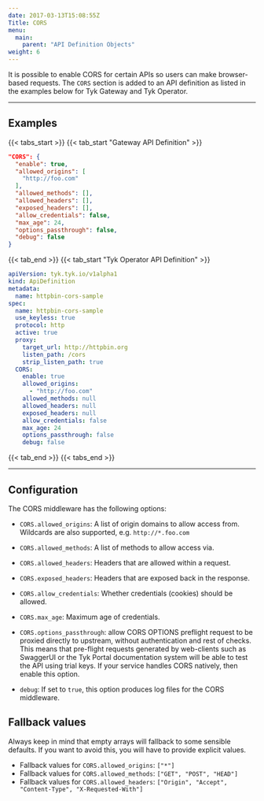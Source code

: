 ```yaml
---
date: 2017-03-13T15:08:55Z
Title: CORS
menu:
  main:
    parent: "API Definition Objects"
weight: 6
---
```



It is possible to enable CORS for certain APIs so users can make browser-based requests. The `CORS` section is added to an API definition as listed in the examples below for Tyk Gateway and Tyk Operator.

---

## Examples

{{< tabs_start >}}
{{< tab_start "Gateway API Definition" >}}
```json
"CORS": {
  "enable": true,
  "allowed_origins": [
    "http://foo.com"
  ],
  "allowed_methods": [],
  "allowed_headers": [],
  "exposed_headers": [],
  "allow_credentials": false,
  "max_age": 24,
  "options_passthrough": false,
  "debug": false
}
```
{{< tab_end >}}
{{< tab_start "Tyk Operator API Definition" >}}
```yaml {linenos=true, linenostart=1, hl_lines=["14-24"]}
apiVersion: tyk.tyk.io/v1alpha1
kind: ApiDefinition
metadata:
  name: httpbin-cors-sample
spec:
  name: httpbin-cors-sample
  use_keyless: true
  protocol: http
  active: true
  proxy:
    target_url: http://httpbin.org
    listen_path: /cors
    strip_listen_path: true
  CORS:
    enable: true
    allowed_origins:
      - "http://foo.com"
    allowed_methods: null
    allowed_headers: null
    exposed_headers: null
    allow_credentials: false
    max_age: 24
    options_passthrough: false
    debug: false
```
{{< tab_end >}}
{{< tabs_end >}}

---

## Configuration

The CORS middleware has the following options:

* `CORS.allowed_origins`: A list of origin domains to allow access from. Wildcards are also supported, e.g. `http://*.foo.com`

* `CORS.allowed_methods`: A list of methods to allow access via.

* `CORS.allowed_headers`: Headers that are allowed within a request.

* `CORS.exposed_headers`: Headers that are exposed back in the response.

* `CORS.allow_credentials`: Whether credentials (cookies) should be allowed.

* `CORS.max_age`: Maximum age of credentials.

* `CORS.options_passthrough`: allow CORS OPTIONS preflight request to be proxied directly to upstream, without authentication and rest of checks. This means that pre-flight requests generated by web-clients such as SwaggerUI or 
the Tyk Portal documentation system will be able to test the API using trial keys. If your service handles CORS natively, then enable this option.

* `debug`: If set to `true`, this option produces log files for the CORS middleware.

## Fallback values

Always keep in mind that empty arrays will fallback to some sensible defaults. If you want to avoid this, you will have to provide explicit values.
 * Fallback values for `CORS.allowed_origins`: `["*"]`
 * Fallback values for `CORS.allowed_methods`: `["GET", "POST", "HEAD"]`
 * Fallback values for `CORS.allowed_headers`: `["Origin", "Accept", "Content-Type", "X-Requested-With"]`
